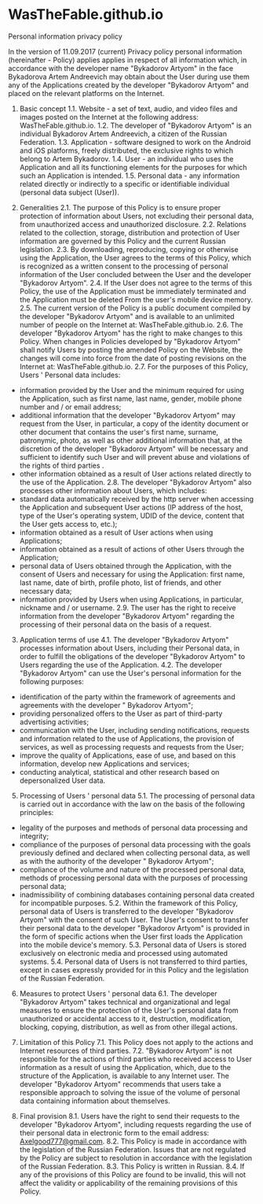 # WasTheFable.github.io
Personal information privacy policy

In the version of 11.09.2017 (current)
Privacy policy personal information (hereinafter - Policy) applies applies in respect of all information which, in accordance with the developer name "Bykadorov Artyom" in the face Bykadorova Artem Andreevich may obtain about the User during use them any of the Applications created by the developer "Bykadorov Artyom" and placed on the relevant platforms on the Internet. 

1. Basic concept
1.1. Website - a set of text, audio, and video files and images posted on the Internet at the following address: WasTheFable.github.io.
1.2. The developer of "Bykadorov Artyom" is an individual Bykadorov Artem Andreevich, a citizen of the Russian Federation.
1.3. Application - software designed to work on the Android and iOS platforms, freely distributed, the exclusive rights to which belong to Artem Bykadorov.
1.4. User - an individual who uses the Application and all its functioning elements for the purposes for which such an Application is intended.
1.5. Personal data - any information related directly or indirectly to a specific or identifiable individual (personal data subject (User)).

2. Generalities
2.1. The purpose of this Policy is to ensure proper protection of information about Users, not excluding their personal data, from unauthorized access and unauthorized disclosure.
2.2. Relations related to the collection, storage, distribution and protection of User information are governed by this Policy and the current Russian legislation.
2.3. By downloading, reproducing, copying or otherwise using the Application, the User agrees to the terms of this Policy, which is recognized as a written consent to the processing of personal information of the User concluded between the User and the developer "Bykadorov Artyom". 
2.4. If the User does not agree to the terms of this Policy, the use of the Application must be immediately terminated and the Application must be deleted From the user's mobile device memory.
2.5. The current version of the Policy is a public document compiled by the developer "Bykadorov Artyom" and is available to an unlimited number of people on the Internet at: WasTheFable.github.io.
2.6. The developer "Bykadorov Artyom" has the right to make changes to this Policy. When changes in Policies developed by "Bykadorov Artyom" shall notify Users by posting the amended Policy on the Website, the changes will come into force from the date of posting revisions on the Internet at: WasTheFable.github.io.
2.7. For the purposes of this Policy, Users ' Personal data includes: 
- information provided by the User and the minimum required for using the Application, such as first name, last name, gender, mobile phone number and / or email address;
- additional information that the developer "Bykadorov Artyom" may request from the User, in particular, a copy of the identity document or other document that contains the user's first name, surname, patronymic, photo, as well as other additional information that, at the discretion of the developer "Bykadorov Artyom" will be necessary and sufficient to identify such User and will prevent abuse and violations of the rights of third parties . 
- other information obtained as a result of User actions related directly to the use of the Application.
2.8. The developer "Bykadorov Artyom" also processes other information about Users, which includes: 
- standard data automatically received by the http server when accessing the Application and subsequent User actions (IP address of the host, type of the User's operating system, UDID of the device, content that the User gets access to, etc.);
- information obtained as a result of User actions when using Applications;
- information obtained as a result of actions of other Users through the Application;
- personal data of Users obtained through the Application, with the consent of Users and necessary for using the Application: first name, last name, date of birth, profile photo, list of friends, and other necessary data;
- information provided by Users when using Applications, in particular, nickname and / or username.
2.9. The user has the right to receive information from the developer "Bykadorov Artyom" regarding the processing of their personal data on the basis of a request.

3. Application terms of use
4.1. The developer "Bykadorov Artyom" processes information about Users, including their Personal data, in order to fulfill the obligations of the developer "Bykadorov Artyom" to Users regarding the use of the Application.
4.2. The developer "Bykadorov Artyom" can use the User's personal information for the following purposes:
- identification of the party within the framework of agreements and agreements with the developer " Bykadorov Artyom";
- providing personalized offers to the User as part of third-party advertising activities;
- communication with the User, including sending notifications, requests and information related to the use of Applications, the provision of services, as well as processing requests and requests from the User;
- improve the quality of Applications, ease of use, and based on this information, develop new Applications and services;
- conducting analytical, statistical and other research based on depersonalized User data.
5. Processing of Users ' personal data 
5.1. The processing of personal data is carried out in accordance with the law on the basis of the following principles:
- legality of the purposes and methods of personal data processing and integrity;
- compliance of the purposes of personal data processing with the goals previously defined and declared when collecting personal data, as well as with the authority of the developer " Bykadorov Artyom";
- compliance of the volume and nature of the processed personal data, methods of processing personal data with the purposes of processing personal data;
- inadmissibility of combining databases containing personal data created for incompatible purposes.
5.2. Within the framework of this Policy, personal data of Users is transferred to the developer "Bykadorov Artyom" with the consent of such User. The User's consent to transfer their personal data to the developer "Bykadorov Artyom" is provided in the form of specific actions when the User first loads the Application into the mobile device's memory.
5.3. Personal data of Users is stored exclusively on electronic media and processed using automated systems.
5.4. Personal data of Users is not transferred to third parties, except in cases expressly provided for in this Policy and the legislation of the Russian Federation.

6. Measures to protect Users ' personal data
6.1. The developer "Bykadorov Artyom" takes technical and organizational and legal measures to ensure the protection of the User's personal data from unauthorized or accidental access to it, destruction, modification, blocking, copying, distribution, as well as from other illegal actions.

7. Limitation of this Policy
7.1. This Policy does not apply to the actions and Internet resources of third parties.
7.2. "Bykadorov Artyom" is not responsible for the actions of third parties who received access to User information as a result of using the Application, which, due to the structure of the Application, is available to any Internet user. The developer "Bykadorov Artyom" recommends that users take a responsible approach to solving the issue of the volume of personal data containing information about themselves. 

8. Final provision
8.1. Users have the right to send their requests to the developer "Bykadorov Artyom", including requests regarding the use of their personal data in electronic form to the email address: Axelgood777@gmail.com.
8.2. This Policy is made in accordance with the legislation of the Russian Federation. Issues that are not regulated by the Policy are subject to resolution in accordance with the legislation of the Russian Federation.
8.3. This Policy is written in Russian.
8.4. If any of the provisions of this Policy are found to be invalid, this will not affect the validity or applicability of the remaining provisions of this Policy.
